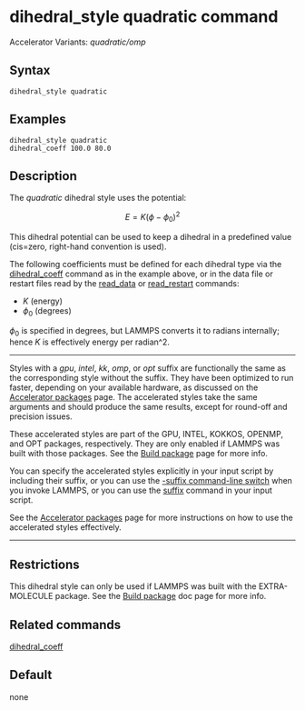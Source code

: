 # dihedral_style quadratic command

Accelerator Variants: *quadratic/omp*

## Syntax

``` LAMMPS
dihedral_style quadratic
```

## Examples

``` LAMMPS
dihedral_style quadratic
dihedral_coeff 100.0 80.0
```

## Description

The *quadratic* dihedral style uses the potential:

$$E = K (\phi - \phi_0)^2$$

This dihedral potential can be used to keep a dihedral in a predefined
value (cis=zero, right-hand convention is used).

The following coefficients must be defined for each dihedral type via
the [dihedral_coeff](dihedral_coeff) command as in the example above, or
in the data file or restart files read by the [read_data](read_data) or
[read_restart](read_restart) commands:

-   $K$ (energy)
-   $\phi_0$ (degrees)

$\phi_0$ is specified in degrees, but LAMMPS converts it to radians
internally; hence $K$ is effectively energy per radian\^2.

------------------------------------------------------------------------

Styles with a *gpu*, *intel*, *kk*, *omp*, or *opt* suffix are
functionally the same as the corresponding style without the suffix.
They have been optimized to run faster, depending on your available
hardware, as discussed on the [Accelerator packages](Speed_packages)
page. The accelerated styles take the same arguments and should produce
the same results, except for round-off and precision issues.

These accelerated styles are part of the GPU, INTEL, KOKKOS, OPENMP, and
OPT packages, respectively. They are only enabled if LAMMPS was built
with those packages. See the [Build package](Build_package) page for
more info.

You can specify the accelerated styles explicitly in your input script
by including their suffix, or you can use the [-suffix command-line
switch](Run_options) when you invoke LAMMPS, or you can use the
[suffix](suffix) command in your input script.

See the [Accelerator packages](Speed_packages) page for more
instructions on how to use the accelerated styles effectively.

------------------------------------------------------------------------

## Restrictions

This dihedral style can only be used if LAMMPS was built with the
EXTRA-MOLECULE package. See the [Build package](Build_package) doc page
for more info.

## Related commands

[dihedral_coeff](dihedral_coeff)

## Default

none
